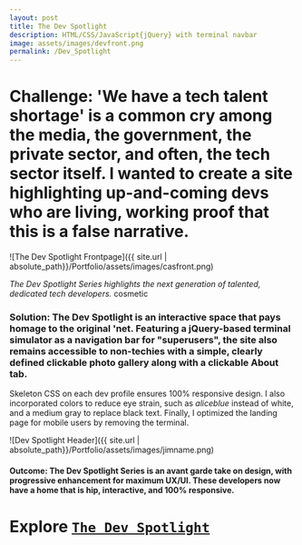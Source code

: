 ```yaml
---
layout: post
title: The Dev Spotlight 
description: HTML/CSS/JavaScript{jQuery} with terminal navbar
image: assets/images/devfront.png
permalink: /Dev_Spotlight
---
```


# Challenge: 'We have a tech talent shortage' is a common cry among the media, the government, the private sector, and often,  the tech sector itself. I wanted to create a site highlighting up-and-coming devs who are living, working proof that this is a false narrative. #
![The Dev Spotlight Frontpage]({{ site.url | absolute_path}}/Portfolio/assets/images/casfront.png) 

_The Dev Spotlight Series highlights the next generation of talented, dedicated tech developers._
cosmetic
### Solution: The Dev Spotlight is an interactive space that pays homage to the original 'net. Featuring a jQuery-based terminal simulator as a navigation bar for "superusers", the site also remains accessible to non-techies with a simple, clearly defined clickable photo gallery along with a clickable About tab. ###

Skeleton CSS on each dev profile ensures 100% responsive design. I also incorporated colors to reduce eye strain, such as _aliceblue_ instead of white, and a medium gray to replace black text. Finally, I optimized the landing page for mobile users by removing the terminal. 


![Dev Spotlight Header]({{ site.url | absolute_path}}/Portfolio/assets/images/jimname.png)


#### Outcome: The Dev Spotlight Series is an avant garde take on design, with progressive enhancement for maximum UX/UI. These developers now have a home that is hip, interactive, and 100% responsive.  ####

# Explore [`The Dev Spotlight`](https://realtoughcandy.github.io/DevSpotlight/) #
